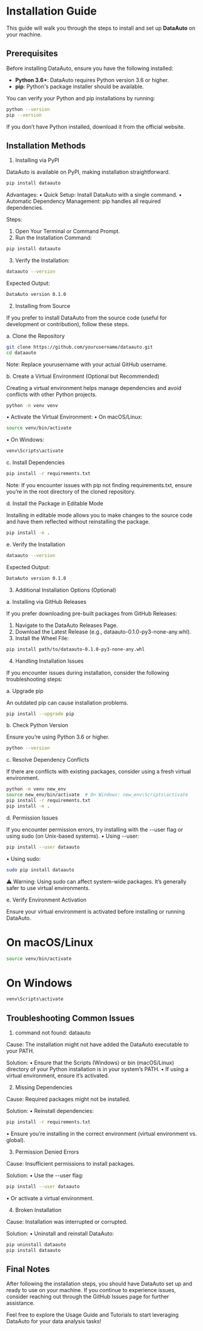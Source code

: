 # Installation Guide

This guide will walk you through the steps to install and set up **DataAuto** on your machine.

## Prerequisites

Before installing DataAuto, ensure you have the following installed:

- **Python 3.6+**: DataAuto requires Python version 3.6 or higher.
- **pip**: Python's package installer should be available.

You can verify your Python and pip installations by running:

```bash
python --version
pip --version
```

If you don’t have Python installed, download it from the official website.

## Installation Methods

1. Installing via PyPI

DataAuto is available on PyPI, making installation straightforward.

```bash
pip install dataauto
```

Advantages:
 • Quick Setup: Install DataAuto with a single command.
 • Automatic Dependency Management: pip handles all required dependencies.

Steps:
 1. Open Your Terminal or Command Prompt.
 2. Run the Installation Command:

```bash
pip install dataauto
```

 3. Verify the Installation:

```bash
dataauto --version
```

Expected Output:
```bash
DataAuto version 0.1.0
```

2. Installing from Source

If you prefer to install DataAuto from the source code (useful for development or contribution), follow these steps.

a. Clone the Repository

```bash
git clone https://github.com/yourusername/dataauto.git
cd dataauto
```

 Note: Replace yourusername with your actual GitHub username.

b. Create a Virtual Environment (Optional but Recommended)

Creating a virtual environment helps manage dependencies and avoid conflicts with other Python projects.

```bash
python -m venv venv
```
 • Activate the Virtual Environment:
 • On macOS/Linux:
```bash
source venv/bin/activate
```

 • On Windows:
```bash
venv\Scripts\activate
```


c. Install Dependencies
```bash
pip install -r requirements.txt
```
 Note: If you encounter issues with pip not finding requirements.txt, ensure you’re in the root directory of the cloned repository.

d. Install the Package in Editable Mode

Installing in editable mode allows you to make changes to the source code and have them reflected without reinstalling the package.

```bash
pip install -e .
```
e. Verify the Installation
```bash
dataauto --version
```
Expected Output:
```bash
DataAuto version 0.1.0
```
3. Additional Installation Options (Optional)

a. Installing via GitHub Releases

If you prefer downloading pre-built packages from GitHub Releases:
 1. Navigate to the DataAuto Releases Page.
 2. Download the Latest Release (e.g., dataauto-0.1.0-py3-none-any.whl).
 3. Install the Wheel File:
```bash
pip install path/to/dataauto-0.1.0-py3-none-any.whl
```

4. Handling Installation Issues

If you encounter issues during installation, consider the following troubleshooting steps:

a. Upgrade pip

An outdated pip can cause installation problems.
```bash
pip install --upgrade pip
```
b. Check Python Version

Ensure you’re using Python 3.6 or higher.
```bash
python --version
```
c. Resolve Dependency Conflicts

If there are conflicts with existing packages, consider using a fresh virtual environment.
```bash
python -m venv new_env
source new_env/bin/activate  # On Windows: new_env\Scripts\activate
pip install -r requirements.txt
pip install -e .
```
d. Permission Issues

If you encounter permission errors, try installing with the --user flag or using sudo (on Unix-based systems).
 • Using --user:
```bash
pip install --user dataauto
```

 • Using sudo:
```bash
sudo pip install dataauto
```
 ⚠️ Warning: Using sudo can affect system-wide packages. It’s generally safer to use virtual environments.

e. Verify Environment Activation

Ensure your virtual environment is activated before installing or running DataAuto.

# On macOS/Linux
```bash
source venv/bin/activate
```
# On Windows
```bash
venv\Scripts\activate
```
## Troubleshooting Common Issues

1. command not found: dataauto

Cause: The installation might not have added the DataAuto executable to your PATH.

Solution:
 • Ensure that the Scripts (Windows) or bin (macOS/Linux) directory of your Python installation is in your system’s PATH.
 • If using a virtual environment, ensure it’s activated.

2. Missing Dependencies

Cause: Required packages might not be installed.

Solution:
 • Reinstall dependencies:
```bash
pip install -r requirements.txt
```
 • Ensure you’re installing in the correct environment (virtual environment vs. global).

3. Permission Denied Errors

Cause: Insufficient permissions to install packages.

Solution:
 • Use the --user flag:
```bash
pip install --user dataauto
```
 • Or activate a virtual environment.

4. Broken Installation

Cause: Installation was interrupted or corrupted.

Solution:
 • Uninstall and reinstall DataAuto:
```bash
pip uninstall dataauto
pip install dataauto
```

## Final Notes

After following the installation steps, you should have DataAuto set up and ready to use on your machine. If you continue to experience issues, consider reaching out through the GitHub Issues page for further assistance.

Feel free to explore the Usage Guide and Tutorials to start leveraging DataAuto for your data analysis tasks!
